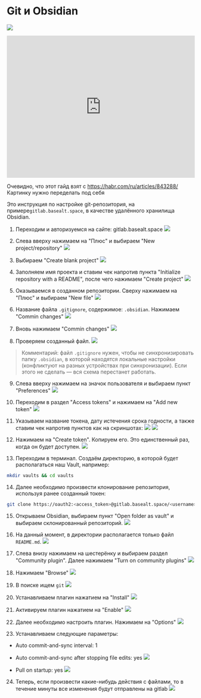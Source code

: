 # Git и Obsidian

![](https://habrastorage.org/r/w1560/getpro/habr/upload_files/48a/fd9/2b8/48afd92b8f85bbe3d9c96cb54ae059e4.png)

<iframe
  src="https://viewer.diagrams.net/?highlight=0000ff&edit=_blank&layers=1&nav=1&title=git-obsidian.drawio#Uhttps%3A%2F%2Fdrive.google.com%2Fuc%3Fid%3D1uLOc04xXk7z97Cc2YDTaqE6XUSPD_-nQ%26export%3Ddownload"
  width="100%"
  height="380px"
  frameborder="0"
></iframe>

Очевидно, что этот гайд взят с https://habr.com/ru/articles/843288/ Картинку нужно переделать под себя

Это инструкция по настройке git-репозитория, на примере`gitlab.basealt.space`, в качестве удалённого хранилища Obsidian.

1. Переходим и авторизуемся на сайте: gitlab.basealt.space
![](/public/img/Pastedimage20250818101434.png)

2. Слева вверху нажимаем на "Плюс" и выбираем "New project/repository"
![](/public/img/Pastedimage20250818101453.png)

3. Выбираем "Create blank project"
![](/public/img/Pastedimage20250818101505.png)

4. Заполняем имя проекта и ставим чек напротив пункта "Initialize repository with a README", после чего нажимаем "Create project"
![](/public/img/Pastedimage20250818101527.png)

5. Оказываемся в созданном репозитории. Сверху нажимаем на "Плюс" и выбираем "New file"
![](/public/img/Pastedimage20250818101543.png)

6. Название файла `.gitignore`, содержимое: `.obsidian`. Нажимаем "Commin changes"
![](/public/img/Pastedimage20250818101605.png)

7. Вновь нажимаем "Commin changes"
![](/public/img/Pastedimage20250818101631.png)

8. Проверяем созданный файл.
![](/public/img/Pastedimage20250818101653.png)

>Комментарий: файл `.gitignore` нужен, чтобы не синхронизировать папку `.obsidian`, в которой находятся локальные настройки (конфликтуют на разных устройствах при синхронизации). Если этого не сделать — вся схема перестанет работать.

9. Слева вверху нажимаем на значок пользователя и выбираем пункт "Preferences"
![](/public/img/Pastedimage20250818101801.png)

10. Переходим в раздел "Access tokens" и нажимаем на "Add new token"
![](/public/img/Pastedimage20250818101814.png)

11. Указываем название токена, дату истечения срока годности, а также ставим чек напротив пунктов как на скриншотах:
![](/public/img/Pastedimage20250818101925.png)
![](/public/img/Pastedimage20250818102035.png)

12. Нажимаем на "Create token". Копируем его. Это единственный раз, когда он будет доступен.
![](/public/img/Pastedimage20250818102054.png)

13. Переходим в терминал. Создаём директорию, в которой будет располагаться наш Vault, например:
```bash
mkdir vaults && cd vaults
```

14. Далее необходимо произвести клонирование репозитория, используя ранее созданный токен:
```bash
git clone https://oauth2:<access_token>@gitlab.basealt.space/<username>/<repo>.git
```

15. Открываем Obsidian, выбираем пункт "Open folder as vault" и выбираем склонированный репозиторий.
![](/public/img/Pastedimage20250818102725.png)

16. На данный момент, в директории располагается только файл `README.md`. 
![](/public/img/Pastedimage20250818102819.png)

17. Слева внизу нажимаем на шестерёнку и выбираем раздел "Community plugin". Далее нажимаем "Turn on community plugins"
![](/public/img/Pastedimage20250818105633.png)

18. Нажимаем "Browse"
![](/public/img/Pastedimage20250818103145.png)

19. В поиске ищем `git`
![](/public/img/Pastedimage20250818103202.png)

20. Устанавливаем плагин нажатием на "Install"
![](/public/img/Pastedimage20250818103212.png)

21. Активируем плагин нажатием на "Enable"
![](/public/img/Pastedimage20250818103226.png)

22. Далее необходимо настроить плагин. Нажимаем на "Options"
![](/public/img/Pastedimage20250818103303.png)

23. Устанавливаем следующие параметры:
- Auto commit-and-sync interval: 1
- Auto commit-and-sync after stopping file edits: yes
![](/public/img/Pastedimage20250818103439.png)

- Pull on startup: yes
![](/public/img/Pastedimage20250818103508.png)

24. Теперь, если произвести какие-нибудь действия с файлами, то в течение минуты все изменения будут отправлены на gitlab
![](/public/img/Pastedimage20250818103748.png)